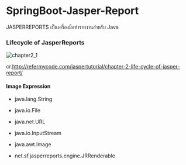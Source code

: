 # SpringBoot-Jasper-Report

JASPERREPORTS เป็นเครื่องมือทำรายงานสำหรับ Java

### Lifecycle of JasperReports

![chapter2_1](https://user-images.githubusercontent.com/15135199/89733503-25056100-da80-11ea-9097-7324beb2fb61.png)


cr.http://refermycode.com/jaspertutorial/chapter-2-life-cycle-of-jasper-report/

#### Image Expression

- java.lang.String 

- java.io.File

- java.net.URL

- java.io.InputStream

- java.awt.Image

- net.sf.jasperreports.engine.JRRenderable
